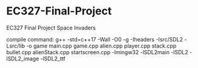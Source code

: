 # EC327-Final-Project
EC327 Final Project Space Invaders


compile command:
g++ -std=c++17 -Wall -O0 -g -Iheaders -Isrc/SDL2 -Lsrc/lib -o game main.cpp game.cpp alien.cpp player.cpp stack.cpp bullet.cpp alienStack.cpp startscreen.cpp -lmingw32 -lSDL2main -lSDL2 -lSDL2_image -lSDL2_ttf
